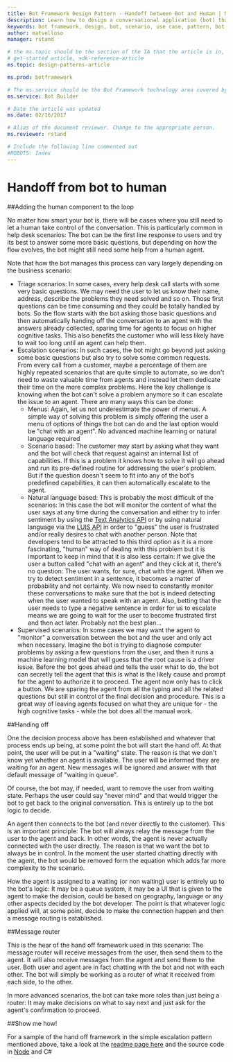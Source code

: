 ```yaml
---
title: Bot Framework Design Pattern - Handoff between Bot and Human | Microsoft Docs
description: Learn how to design a conversational application (bot) that requires handoff from bot to human.
keywords: bot framework, design, bot, scenario, use case, pattern, bot to human
author: matvelloso
manager: rstand

# the ms.topic should be the section of the IA that the article is in, with the suffix -article. Some examples:
# get-started article, sdk-reference-article
ms.topic: design-patterns-article

ms.prod: botframework

# The ms.service should be the Bot Framework technology area covered by the article, e.g., Bot Builder, LUIS, Azure Bot Service
ms.service: Bot Builder

# Date the article was updated
ms.date: 02/16/2017

# Alias of the document reviewer. Change to the appropriate person.
ms.reviewer: rstand

# Include the following line commented out
#ROBOTS: Index
---
```

# Handoff from bot to human

##Adding the human component to the loop


No matter how smart your bot is, there will be cases where you still need to let a human take control of the conversation. This is particularly common in help desk scenarios: The bot can be the first line response to users and try its best to answer some more basic questions, but depending on how the flow evolves, the bot might still need some help from a human agent.

Note that how the bot manages this process can vary largely depending on the business scenario:

- Triage scenarios: In some cases, every help desk call starts with some very basic questions. We may need the user to let us know their name, address, describe the problems they need solved and so on. Those first questions can be time consuming and they could be totally handled by bots. So the flow starts with the bot asking those basic questions and then automatically handing off the conversation to an agent with the answers already collected, sparing time for agents to focus on higher cognitive tasks. This also benefits the customer who will less likely have to wait too long until an agent can help them.
- Escalation scenarios: In such cases, the bot might go beyond just asking some basic questions but also try to solve some common requests. From every call from a customer, maybe a percentage of them are highly repeated scenarios that are quite simple to automate, so we don't need to waste valuable time from agents and instead let them dedicate their time on the more complex problems. Here the key challenge is knowing when the bot can't solve a problem anymore so it can escalate the issue to an agent. There are many ways this can be done: 
	- Menus: Again, let us not underestimate the power of menus. A simple way of solving this problem is simply offering the user a menu of options of things the bot can do and the last option would be "chat with an agent". No advanced machine learning or natural language required
	- Scenario based: The customer may start by asking what they want and the bot will check that request against an internal list of capabilities. If this is a problem it knows how to solve it will go ahead and run its pre-defined routine for addressing the user's problem. But if the question doesn't seem to fit into any of the bot's predefined capabilities, it can then automatically escalate to the agent.
	- Natural language based: This is probably the most difficult of the scenarios: In this case the bot will monitor the content of what the user says at any time during the conversation and either try to infer sentiment by using the [Text Analytics API](https://www.microsoft.com/cognitive-services/en-us/text-analytics-api) or by using natural language via the [LUIS API](https://www.luis.ai) in order to "guess" the user is frustrated and/or really desires to chat with another person. Note that developers tend to be attracted to this third option as it is a more fascinating, "human" way of dealing with this problem but it is important to keep in mind that it is also less certain: If we give the user a button called "chat with an agent" and they click at it, there's no question: The user wants, for sure, chat with the agent. When we try to detect sentiment in a sentence, it becomes a matter of probability and not certainty. We now need to constantly monitor these conversations to make sure that the bot is indeed detecting when the user wanted to speak with an agent. Also, betting that the user needs to type a negative sentence in order for us to escalate means we are going to wait for the user to become frustrated first and then act later. Probably not the best plan...
- Supervised scenarios: In some cases we may want the agent to "monitor" a conversation between the bot and the user and only act when necessary. Imagine the bot is trying to diagnose computer problems by asking a few questions from the user, and then it runs a machine learning model that will guess that the root cause is a driver issue. Before the bot goes ahead and tells the user what to do, the bot can secretly tell the agent that this is what is the likely cause and prompt for the agent to authorize it to proceed. The agent now only has to click a button. We are sparing the agent from all the typing and all the related questions but still in control of the final decision and procedure. This is a great way of leaving agents focused on what they are unique for - the high cognitive tasks - while the bot does all the manual work.



##Handing off 

One the decision process above has been established and whatever that process ends up being, at some point the bot will start the hand off. At that point, the user will be put in a "waiting" state. The reason is that we don't know yet whether an agent is available. The user will be informed they are waiting for an agent. New messages will be ignored and answer with that default message of "waiting in queue".

Of course, the bot may, if needed, want to remove the user from waiting state. Perhaps the user could say "never mind" and that would trigger the bot to get back to the original conversation. This is entirely up to the bot logic to decide.

An agent then connects to the bot (and never directly to the customer). This is an important principle: The bot will always relay the message from the user to the agent and back. In other words, the agent is never actually connected with the user directly. The reason is that we want the bot to always be in control. In the moment the user started chatting directly with the agent, the bot would be removed form the equation which adds far more complexity to the scenario. 

How the agent is assigned to a waiting (or non waiting) user is entirely up to the bot's logic: It may be a queue system, it may be a UI that is given to the agent to make the decision, could be based on geography, language or any other aspects decided by the bot developer. The point is that whatever logic applied will, at some point, decide to make the connection happen and then a message routing is established. 

##Message router

This is the hear of the hand off framework used in this scenario: The message router will receive messages from the user, then send them to the agent. It will also receive messages from the agent and send them to the user. Both user and agent are in fact chatting with the bot and not with each other. The bot will simply be working as a router of what it received from each side, to the other.

In more advanced scenarios, the bot can take more roles than just being a router: It may make decisions on what to say next and just ask for the agent's confirmation to proceed.

##Show me how!

For a sample of the hand off framework in the simple escalation pattern mentioned above, take a look at the [readme page here](https://trpp24botsamples.visualstudio.com/_git/Code?path=%2FNode%2Fbot-handoff%2FREADME.md&version=GBmaster&_a=contents) and the source code in [Node](https://trpp24botsamples.visualstudio.com/_git/Code?path=%2FNode%2Fbot-handoff&version=GBmaster&_a=contents) and C#
